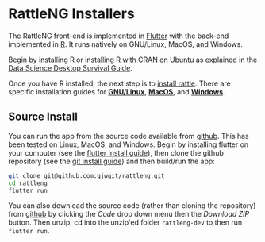# RattleNG Installers

The RattleNG front-end is implemented in
[Flutter](https://flutter.dev/) with the back-end implemented in
[R](https://r-project.org/). It runs natively on GNU/Linux, MacOS, and
Windows.

Begin by [installing
R](https://survivor.togaware.com/datascience/installing-r.html) or
[installing R with CRAN on
Ubuntu](https://survivor.togaware.com/datascience/installing-r-with-cran-on-ubuntu.html)
as explained in the [Data Science Desktop Survival
Guide](https://survivor.togaware.com/datascience/index.html).

Once you have R installed, the next step is to [install
rattle](https://survivor.togaware.com/datascience/installing-rattle.html). There
are specific installation guides for
[**GNU/Linux**](https://survivor.togaware.com/datascience/installing-rattle-on-linux.html),
[**MacOS**](https://survivor.togaware.com/datascience/installing-rattle-on-macos.html),
and
[**Windows**](https://survivor.togaware.com/datascience/installing-rattle-on-windows.html).

## Source Install

You can run the app from the source code available from
[github](https://github.com/gjwgit/rattleng). This has been tested on
Linux, MacOS, and Windows. Begin by installing flutter on your
computer (see the [flutter install
guide](https://docs.flutter.dev/get-started/install)), then clone the
github repository (see the [git install
guide](https://git-scm.com/book/en/v2/Getting-Started-Installing-Git))
and then build/run the app:

```bash
git clone git@github.com:gjwgit/rattleng.git
cd rattleng
flutter run
```

You can also download the source code (rather than cloning the
repository) from [github](https://github.com/gjwgit/rattleng) by
clicking the _Code_ drop down menu then the _Download ZIP_
button. Then unzip, cd into the unzip'ed folder `rattleng-dev` to
then run `flutter run`.
